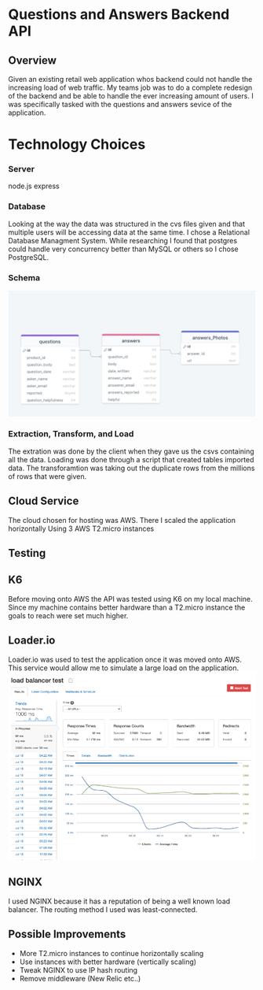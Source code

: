 # Questions and Answers Backend API

## Overview 
 Given an existing retail web application whos backend could not handle the increasing load of web traffic. My teams job was to do a complete redesign of the backend and be able to handle the ever increasing amount of users. I was specifically tasked with the questions and answers sevice of the application.

# Technology Choices 
### Server
node.js express 

### Database 
Looking at the way the data was structured in the cvs files given and that multiple users will be accessing data at the same time. I chose a Relational Database Managment System. While researching I found that postgres could handle very concurrency better than MySQL or others so I chose PostgreSQL.


### Schema 
![alt text](https://github.com/PhilipKoller/Questions-SDC/blob/main/Schema.png)


### Extraction, Transform, and Load
The extration was done by the client when they gave us the csvs containing all the data. Loading was done through a script that created tables imported data. The transforamtion was taking out the duplicate rows from the millions of rows that were given. 


## Cloud Service 
The cloud chosen for hosting was AWS. There I scaled the application horizontally Using 3 AWS T2.micro instances  

## Testing 
## K6
Before moving onto AWS the API was tested using K6 on my local machine. Since my machine contains better hardware than a T2.micro instance the goals to reach were set much higher. 


## Loader.io
Loader.io was used to test the application once it was moved onto AWS. This service would allow me to simulate a large load on the application.
![alt text](https://github.com/PhilipKoller/Questions-SDC/blob/main/Loader2.png)

## NGINX
I used NGINX because it has a reputation of being a well known load balancer. The routing method I used was least-connected.


## Possible Improvements 
* More T2.micro instances to continue horizontally scaling
* Use instances with better hardware (vertically scaling)
* Tweak NGINX to use IP hash routing
* Remove middleware (New Relic etc..)

